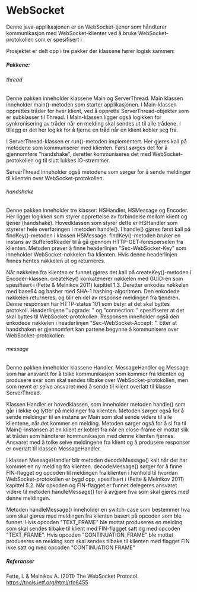 # WebSocket
Denne java-applikasjonen er en WebSocket-tjener som håndterer kommunikasjon med WebSocket-klienter ved å bruke WebSocket-protokollen som er spesifisert i .

Prosjektet er delt opp i tre pakker der klassene hører logisk sammen:
##### Pakkene:
###### thread
Denne pakken inneholder klassene Main og ServerThread. Main klassen inneholder main()-metoden som starter applikasjonen. I Main-klassen opprettes tråder for hver klient, ved å opprette ServerThread-objekter som er subklasser til Thread. I Main-klassen ligger også logikken for synkronisering av tråder når en melding skal sendes ut til alle trådene. I tillegg er det her logikk for å fjerne en tråd når en klient kobler seg fra.

I ServerThread-klassen er run()-metoden implementert. Her gjøres kall på metodene som kommuniserer med klienten. Først sørges det for å gjennomføre "handshake", deretter kommuniseres det med WebSocket-protokollen og til slutt lukkes IO-strømmer.

ServerThread inneholder også metodene som sørger for å sende meldinger til klienten over WebSocket-protokollen.
###### handshake
Denne pakken inneholder tre klasser: HSHandler, HSMessage og Encoder. Her ligger logikken som styrer opprettelse av forbindelse mellom klient og tjener (handshake). Hovedklassen som styrer dette er HSHandler som styrerer hele overføringen i metoden handle(). I handle() gjøres først kall på findKey()-metoden i klassen HSMessage. findKey()-metoden bruker en instans av BufferedReader til å gå gjennom HTTP-GET-forespørselen fra klienten. Metoden prøver å finne headerlinjen "Sec-WebSocket-Key" som inneholder WebSocket-nøkkelen fra klienten. Hvis denne headerlinjen finnes hentes nøkkelen ut og returneres.

Når nøkkelen fra klienten er funnet gjøres det kall på createKey()-metoden i Encoder-klassen. createKey() konkatenerer nøkkelen med GUID-en som spesifisert i (Fette & Melnikov 2011) kapittel 1.3. Deretter enkodes nøkkelen med base64 og hasher med SHA-1 hashing-algoritmen. Den enkodede nøkkelen returneres, og blir en del av response meldingen fra tjeneren. Denne responsen har HTTP-status 101 som betyr at det skal byttes protokoll. Headerlinjene "upgrade: " og "connection: " spesifiserer at det skal byttes til WebSocket-protokollen. Responsen inneholder også den enkodede nøkkelen i headerlinjen "Sec-WebSocket-Accept: ". Etter at handshaken er gjennomført kan partene begynne å kommunisere over WebSocket-protokollen.

###### message
Denne pakken inneholder klassene Handler, MessageHandler og Message som har ansvaret for å tolke kommunikasjon som kommer fra klienten og produsere svar som skal sendes tilbake over WebSocket-protokollen, men som nevnt er selve ansvaret med å sende til klient overlatt til klasse ServerThread. 

Klassen Handler er hovedklassen, som inneholder metoden handle() som går i løkke og lytter på meldinger fra klienten. Metoden sørger også for å sende meldinger til en instans av Main som skal sende videre til alle klientene, når det kommer en melding. Metoden sørger også for å si fra til Main()-instansen at en klient er koblet fra når en close-frame er mottat slik at tråden som håndterer kommunikasjon med denne klienten fjernes. Ansvaret med å tolke selve meldingene fra klient og å produsere responser er overlatt til klassen MessageHandler.

I klassen MessageHandler blir metoden decodeMessage() kalt når det har kommet en ny melding fra klienten. decodeMessage() sørger for å finne FIN-flagget og opcoden til meldingen fra klienten i henhold til hvordan WebSocket-protokollen er bygd opp, spesifisert i (Fette & Melnikov 2011) kapittel 5.2. Når opkoden og FIN-flagget er funnet delegeres ansvaret videre til metoden handleMessage() for å avgjøre hva som skal gjøres med denne meldingen.

Metoden handleMessage() inneholder en switch-case som bestemmer hva som skal gjøres med meldingen fra klienten basert på opcoden som ble funnet. Hvis opcoden "TEXT_FRAME" ble mottat produseres en melding som skal sendes tilbake til klient med FIN-flagget satt og med opcoden "TEXT_FRAME". Hvis opcoden "CONTINUATION_FRAME" ble mottat produseres en melding som skal sendes tilbake til klienten med flagget FIN ikke satt og med opcoden "CONTINUATION FRAME"
##### Referanser
Fette, I. & Melnikov A. (2011) The WebSocket Protocol. https://tools.ietf.org/html/rfc6455
